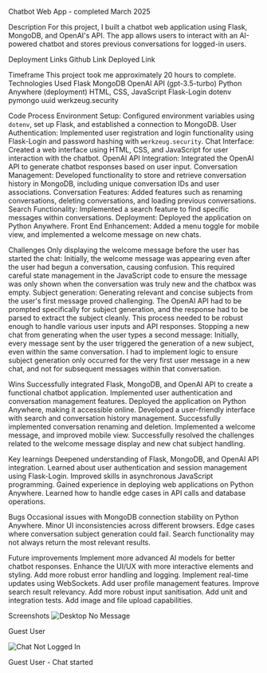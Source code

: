 Chatbot Web App - completed March 2025


Description
For this project, I built a chatbot web application using Flask, MongoDB, and OpenAI's API. The app allows users to interact with an AI-powered chatbot and stores previous conversations for logged-in users.

Deployment Links
Github Link
Deployed Link

Timeframe
This project took me approximately 20 hours to complete.
Technologies Used
Flask 
MongoDB
OpenAI API (gpt-3.5-turbo) 
Python Anywhere (deployment) 
HTML, CSS, JavaScript 
Flask-Login 
dotenv 
pymongo 
uuid 
werkzeug.security

Code Process
Environment Setup: Configured environment variables using `dotenv`, set up Flask, and established a connection to MongoDB. 
User Authentication: Implemented user registration and login functionality using Flask-Login and password hashing with `werkzeug.security`. 
Chat Interface: Created a web interface using HTML, CSS, and JavaScript for user interaction with the chatbot. 
OpenAI API Integration: Integrated the OpenAI API to generate chatbot responses based on user input. 
Conversation Management: Developed functionality to store and retrieve conversation history in MongoDB, including unique conversation IDs and user associations. 
Conversation Features: Added features such as renaming conversations, deleting conversations, and loading previous conversations. 
Search Functionality: Implemented a search feature to find specific messages within conversations. 
Deployment: Deployed the application on Python Anywhere. 
Front End Enhancement: Added a menu toggle for mobile view, and implemented a welcome message on new chats. 



Challenges
Only displaying the welcome message before the user has started the chat: Initially, the welcome message was appearing even after the user had begun a conversation, causing confusion. This required careful state management in the JavaScript code to ensure the message was only shown when the conversation was truly new and the chatbox was empty. 
Subject generation: Generating relevant and concise subjects from the user's first message proved challenging. The OpenAI API had to be prompted specifically for subject generation, and the response had to be parsed to extract the subject cleanly. This process needed to be robust enough to handle various user inputs and API responses. 
Stopping a new chat from generating when the user types a second message: Initially, every message sent by the user triggered the generation of a new subject, even within the same conversation. I had to implement logic to ensure subject generation only occurred for the very first user message in a new chat, and not for subsequent messages within that conversation.

Wins 
Successfully integrated Flask, MongoDB, and OpenAI API to create a functional chatbot application. 
Implemented user authentication and conversation management features. 
Deployed the application on Python Anywhere, making it accessible online. 
Developed a user-friendly interface with search and conversation history management. Successfully implemented conversation renaming and deletion. 
Implemented a welcome message, and improved mobile view. 
Successfully resolved the challenges related to the welcome message display and new chat subject handling. 


Key learnings 
Deepened understanding of Flask, MongoDB, and OpenAI API integration.
Learned about user authentication and session management using Flask-Login. 
Improved skills in asynchronous JavaScript programming. 
Gained experience in deploying web applications on Python Anywhere. 
Learned how to handle edge cases in API calls and database operations. 


Bugs
Occasional issues with MongoDB connection stability on Python Anywhere. 
Minor UI inconsistencies across different browsers. 
Edge cases where conversation subject generation could fail. 
Search functionality may not always return the most relevant results. 

Future improvements
Implement more advanced AI models for better chatbot responses.
Enhance the UI/UX with more interactive elements and styling. 
Add more robust error handling and logging. 
Implement real-time updates using WebSockets. 
Add user profile management features. 
Improve search result relevancy. 
Add more robust input sanitisation. 
Add unit and integration tests. 
Add image and file upload capabilities.


Screenshots
![Desktop No Message](https://github.com/user-attachments/assets/4e049c19-0654-465c-8c00-291d3454955b)

Guest User 

![Chat Not Logged In](https://github.com/user-attachments/assets/8f78b3af-8eae-4a1a-b9af-63c53809a548)

Guest User - Chat started





